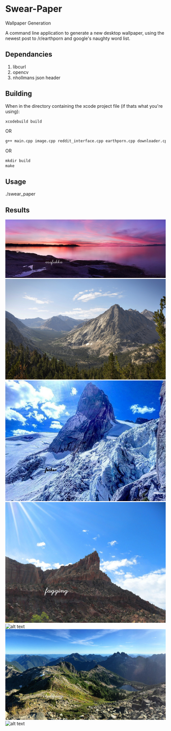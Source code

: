 # Swear-Paper
Wallpaper Generation

A command line application to generate a new desktop wallpaper, using the newest post to /r/earthporn and google's naughty word list.

## Dependancies

1. libcurl
2. opencv
3. nhollmans json header

## Building

When in the directory containing the xcode project file (if thats what you're using):

```bash
xcodebuild build
```

OR

```bash
g++ main.cpp image.cpp reddit_interface.cpp earthporn.cpp downloader.cpp -o test_swear_paper -std=c++14 -L/usr/local/lib -lopencv_core -lopencv_highgui -lopencv_imgproc -L/usr/lib -lcurl
```

OR

```
mkdir build
make
```

## Usage

./swear_paper <outputfilename>

## Results
![alt text](Results/assfukka.jpg "assfukka")
![alt text](Results/cunts.jpg "cunts")
![alt text](Results/fekker.jpg "fekker")
![alt text](Results/fagging.jpg "fagging")
![alt text](Results/motherfuckers.jpg "motherfuckers")
![alt text](Results/buttplug.jpg "buttplug")
![alt text](Results/testicles.jpg "grope")

